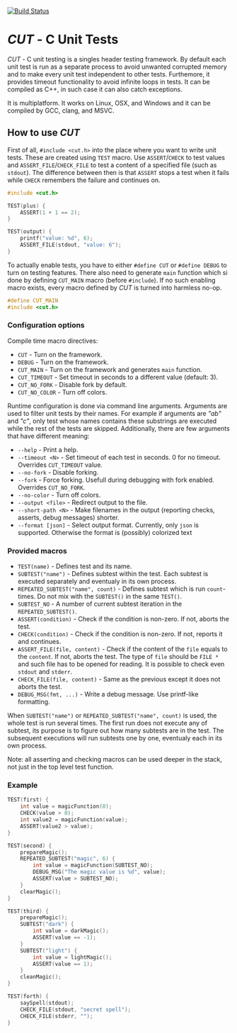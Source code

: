 [![Build Status](https://travis-ci.org/spito/testing.svg?branch=master)](https://travis-ci.org/spito/testing)

# _CUT_ - C Unit Tests

_CUT_ - C unit testing is a singles header testing framework. By default each unit test is run as a separate process to avoid unwanted corrupted memory and to make every unit test independent to other tests. Furthemore, it provides timeout functionality to avoid infinite loops in tests. It can be compiled as C++, in such case it can also catch exceptions.

It is multiplatform. It works on Linux, OSX, and Windows and it can be compiled by GCC, clang, and MSVC.

## How to use _CUT_

First of all, `#include <cut.h>` into the place where you want to write unit tests. These are created using `TEST` macro. Use `ASSERT`/`CHECK` to test values and `ASSERT_FILE`/`CHECK_FILE` to test a content of a specified file (such as `stdout`). The difference between then is that `ASSERT` stops a test when it fails while `CHECK` remembers the failure and continues on.

```c
#include <cut.h>

TEST(plus) {
    ASSERT(1 + 1 == 2);
}

TEST(output) {
    printf("value: %d", 6);
    ASSERT_FILE(stdout, "value: 6");
}
```

To actually enable tests, you have to either `#define CUT` or `#define DEBUG` to turn on testing features. There also need to generate `main` function which si done by defining `CUT_MAIN` macro (before `#include`). If no such enabling macro exists, every macro defined by _CUT_ is turned into harmless no-op.

```c
#define CUT_MAIN
#include <cut.h>
```

### Configuration options

Compile time macro directives:

 *  `CUT` - Turn on the framework.
 *  `DEBUG` - Turn on the framework.
 *  `CUT_MAIN` - Turn on the framework and generates `main` function.
 *  `CUT_TIMEOUT` - Set timeout in seconds to a different value (default: 3).
 *  `CUT_NO_FORK` - Disable fork by default.
 *  `CUT_NO_COLOR` - Turn off colors.

Runtime configuration is done via command line arguments. Arguments are used to filter unit tests by their names. For example if arguments are _"ab"_ and _"c"_, only test whose names contains these substrings are executed while the rest of the tests are skipped. Additionally, there are few arguments that have different meaning:

 * `--help` - Print a help.
 * `--timeout <N>` - Set timeout of each test in seconds. 0 for no timeout. Overrides `CUT_TIMEOUT` value.
 * `--no-fork` - Disable forking.
 * `--fork` - Force forking. Usefull during debugging with fork enabled. Overrides `CUT_NO_FORK`.
 * `--no-color` - Turn off colors.
 * `--output <file>` - Redirect output to the file.
 * `--short-path <N>` - Make filenames in the output (reporting checks, asserts, debug messages) shorter.
 * `--format [json]` - Select output format. Currently, only `json` is supported. Otherwise the format is (possibly)
 colorized text

### Provided macros

 * `TEST(name)` - Defines test and its name.
 * `SUBTEST("name")` - Defines subtest within the test. Each subtest is executed separately and eventualy in its own process.
 * `REPEATED_SUBTEST("name", count)` - Defines subtest which is run `count`-times. Do not mix with the `SUBTEST()` in the same `TEST()`.
 * `SUBTEST_NO` - A number of current subtest iteration in the `REPEATED_SUBTEST()`.
 * `ASSERT(condition)` - Check if the condition is non-zero. If not, aborts the test.
 * `CHECK(condition)` - Check if the condition is non-zero. If not, reports it and continues.
 * `ASSERT_FILE(file, content)` - Check if the content of the `file` equals to the `content`. If not, aborts the test. The type of `file` should be `FILE *` and such file has to be opened for reading. It is possible to check even `stdout` and `stderr`. 
 * `CHECK_FILE(file, content)` - Same as the previous except it does not aborts the test.
 * `DEBUG_MSG(fmt, ...)` - Write a debug message. Use printf-like formatting.

When `SUBTEST("name")` or `REPEATED_SUBTEST("name", count)` is used, the whole test is run several times. The first run does not execute any of subtest, its purpose is to figure out how many subtests are in the test. The subsequent executions will run subtests one by one, eventualy each in its own process.

Note: all asserting and checking macros can be used deeper in the stack, not just in the top level test function.

 ### Example

```c
TEST(first) {
    int value = magicFunction(0);
    CHECK(value > 0);
    int value2 = magicFunction(value);
    ASSERT(value2 > value);
}

TEST(second) {
    prepareMagic();
    REPEATED_SUBTEST("magic", 6) {
        int value = magicFunction(SUBTEST_NO);
        DEBUG_MSG("The magic value is %d", value);
        ASSERT(value > SUBTEST_NO);
    }
    clearMagic();
}

TEST(third) {
    prepareMagic();
    SUBTEST("dark") {
        int value = darkMagic();
        ASSERT(value == -1);
    }
    SUBTEST("light") {
        int value = lightMagic();
        ASSERT(value == 1);
    }
    cleanMagic();
}

TEST(forth) {
    saySpell(stdout);
    CHECK_FILE(stdout, "secret spell");
    CHECK_FILE(stderr, "");
}
```

